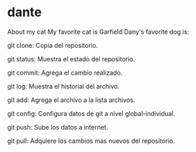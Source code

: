 # dante
About my cat
My favorite cat is Garfield
Dany's favorite dog is: 

git clone: Copia del repositorio.

git status: Muestra el estado del repositorio.

git commit: Agrega el cambio realizado.

git log: Muestra el historial del archivo.

git add: Agrega el archivo a la lista archivos.

git config: Configura datos de git a nivel global-individual.

git push: Sube los datos a internet.

git pull: Adquiere los cambios mas nuevos del repositorio.
